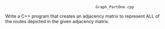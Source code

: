 											Graph_PartOne.cpp


Write a C++ program that creates an adjacency matrix
to represent ALL of the routes depicted in the given 
adjacency matrix.
        